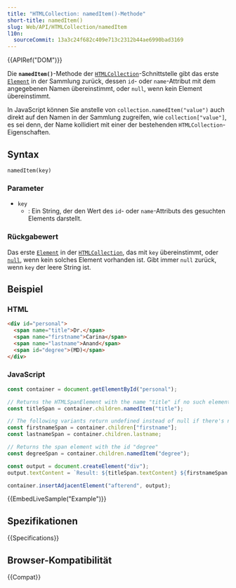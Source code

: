 ```yaml
---
title: "HTMLCollection: namedItem()-Methode"
short-title: namedItem()
slug: Web/API/HTMLCollection/namedItem
l10n:
  sourceCommit: 13a3c24f682c409e713c2312b44ae6990bad3169
---
```


{{APIRef("DOM")}}

Die **`namedItem()`**-Methode der [`HTMLCollection`](/de/docs/Web/API/HTMLCollection)-Schnittstelle gibt das erste [`Element`](/de/docs/Web/API/Element) in der Sammlung zurück, dessen `id`- oder `name`-Attribut mit dem angegebenen Namen übereinstimmt, oder `null`, wenn kein Element übereinstimmt.

In JavaScript können Sie anstelle von `collection.namedItem("value")` auch direkt auf den Namen in der Sammlung zugreifen, wie `collection["value"]`, es sei denn, der Name kollidiert mit einer der bestehenden `HTMLCollection`-Eigenschaften.

## Syntax

```js-nolint
namedItem(key)
```

### Parameter

- `key`
  - : Ein String, der den Wert des `id`- oder `name`-Attributs des gesuchten Elements darstellt.

### Rückgabewert

Das erste [`Element`](/de/docs/Web/API/Element) in der [`HTMLCollection`](/de/docs/Web/API/HTMLCollection), das mit `key` übereinstimmt, oder [`null`](/de/docs/Web/JavaScript/Reference/Operators/null), wenn kein solches Element vorhanden ist. Gibt immer `null` zurück, wenn `key` der leere String ist.

## Beispiel

### HTML

```html
<div id="personal">
  <span name="title">Dr.</span>
  <span name="firstname">Carina</span>
  <span name="lastname">Anand</span>
  <span id="degree">(MD)</span>
</div>
```

### JavaScript

```js
const container = document.getElementById("personal");

// Returns the HTMLSpanElement with the name "title" if no such element exists null is returned
const titleSpan = container.children.namedItem("title");

// The following variants return undefined instead of null if there's no element with a matching name or id
const firstnameSpan = container.children["firstname"];
const lastnameSpan = container.children.lastname;

// Returns the span element with the id "degree"
const degreeSpan = container.children.namedItem("degree");

const output = document.createElement("div");
output.textContent = `Result: ${titleSpan.textContent} ${firstnameSpan.textContent} ${lastnameSpan.textContent} ${degreeSpan.textContent}`;

container.insertAdjacentElement("afterend", output);
```

{{EmbedLiveSample("Example")}}

## Spezifikationen

{{Specifications}}

## Browser-Kompatibilität

{{Compat}}

